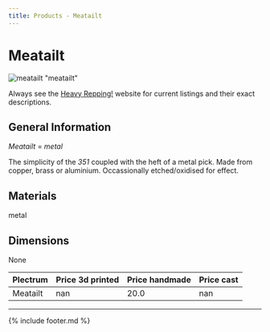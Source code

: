 ```yaml
---
title: Products - Meatailt
---
```


# Meatailt

![meatailt](../assets/img/meatailt.jpg) "meatailt"

Always see the [Heavy Repping!](https://www.heavyrepping.com) website for current listings and their exact descriptions.

## General Information
*Meatailt* = *metal*

The simplicity of the *351* coupled with the heft of a metal pick. Made from copper, brass or aluminium. Occassionally etched/oxidised for effect.

## Materials
metal

## Dimensions
None

| **Plectrum**                                        | **Price 3d printed**   | **Price handmade**   | **Price cast**   |
|:----------------------------------------------------|:-----------------------|:---------------------|:-----------------|
| Meatailt                                          | nan               | 20.0             | nan         |

---

{% include footer.md %}